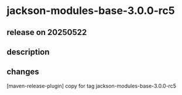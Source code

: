 # jackson-modules-base-3.0.0-rc5

## release on 20250522

## description

## changes

[maven-release-plugin] copy for tag jackson-modules-base-3.0.0-rc5

